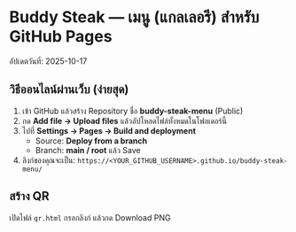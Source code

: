 # Buddy Steak — เมนู (แกลเลอรี) สำหรับ GitHub Pages
อัปเดตวันที่: 2025-10-17

## วิธีออนไลน์ผ่านเว็บ (ง่ายสุด)
1. เข้า GitHub แล้วสร้าง Repository ชื่อ **buddy-steak-menu** (Public)
2. กด **Add file → Upload files** แล้วอัปโหลดไฟล์ทั้งหมดในโฟลเดอร์นี้
3. ไปที่ **Settings → Pages → Build and deployment**
   - Source: **Deploy from a branch**
   - Branch: **main / root** แล้ว Save
4. ลิงก์ของคุณจะเป็น: `https://<YOUR_GITHUB_USERNAME>.github.io/buddy-steak-menu/`

## สร้าง QR
เปิดไฟล์ `qr.html` กรอกลิงก์ แล้วกด Download PNG
